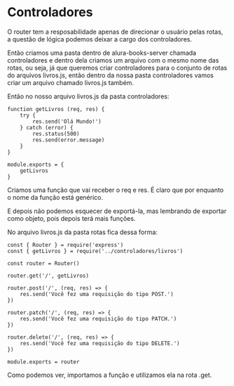 # Controladores

O router tem a resposabilidade apenas de direcionar o usuário pelas rotas, a questão de lógica podemos deixar a cargo dos controladores.

Então criamos uma pasta dentro de alura-books-server chamada controladores e dentro dela criamos um arquivo com o mesmo nome das rotas, ou seja, já que queremos criar controladores para o conjunto de rotas do arquivos livros.js, então dentro da nossa pasta controladores vamos criar um arquivo chamado livros.js também.

Então no nosso arquivo livros.js da pasta controladores:

    function getLivros (req, res) {
        try {
            res.send('Olá Mundo!')
        } catch (error) {
            res.status(500)
            res.send(error.message)
        }
    }

    module.exports = {
        getLivros
    }

Criamos uma função que vai receber o req e res. É claro que por enquanto o nome da função está genérico.

E depois não podemos esquecer de exportá-la, mas lembrando de exportar como objeto, pois depois terá mais funções.

No arquivo livros.js da pasta rotas fica dessa forma:

    const { Router } = require('express')
    const { getLivros } = require('../controladores/livros')

    const router = Router()

    router.get('/', getLivros)

    router.post('/', (req, res) => {
        res.send('Você fez uma requisição do tipo POST.')
    })

    router.patch('/', (req, res) => {
        res.send('Você fez uma requisição do tipo PATCH.')
    })

    router.delete('/', (req, res) => {
        res.send('Você fez uma requisição do tipo DELETE.')
    })

    module.exports = router

Como podemos ver, importamos a função e utilizamos ela na rota .get.

